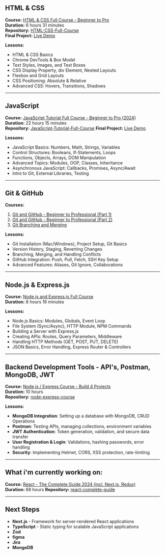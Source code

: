 ## HTML & CSS
**Course:** [HTML & CSS Full Course - Beginner to Pro](https://www.youtube.com/watch?v=G3e-cpL7ofc)  
**Duration:** 6 hours 31 minutes  
**Repository:** [HTML-CSS-Full-Course](https://github.com/racheliviner/HTML-CSS-Full-Course)  
**Final Project:** [Live Demo](https://racheliviner.github.io/HTML-CSS-Full-Course)

**Lessons:**
- HTML & CSS Basics
- Chrome DevTools & Box Model
- Text Styles, Images, and Text Boxes
- CSS Display Property, div Element, Nested Layouts
- Flexbox and Grid Layouts
- CSS Positioning: Absolute & Relative
- Advanced CSS: Hovers, Transitions, Shadows

---

## JavaScript
**Course:** [JavaScript Tutorial Full Course - Beginner to Pro (2024)](https://www.youtube.com/watch?v=EerdGm-ehJQ)  
**Duration:** 22 hours 15 minutes  
**Repository:** [JavaScript-Tutorial-Full-Course](https://github.com/racheliviner/JavaScript-Tutorial-Full-Course)
**Final Project:** [Live Demo](https://racheliviner.github.io/JavaScript-Tutorial-Full-Course)

**Lessons:**
- JavaScript Basics: Numbers, Math, Strings, Variables
- Control Structures: Booleans, If-Statements, Loops
- Functions, Objects, Arrays, DOM Manipulation
- Advanced Topics: Modules, OOP, Classes, Inheritance
- Asynchronous JavaScript: Callbacks, Promises, Async/Await
- Intro to Git, External Libraries, Testing

---

## Git & GitHub
**Courses:**  
1. [Git and GitHub - Beginner to Professional (Part 1)](https://www.youtube.com/watch?v=hrTQipWp6co)  
2. [Git and GitHub - Beginner to Professional (Part 2)](https://www.youtube.com/watch?v=1ibmWyt8hfw)  
3. [Git Branching and Merging](https://www.youtube.com/watch?v=Q1kHG842HoI)

**Lessons:**
- Git Installation (Mac/Windows), Project Setup, Git Basics
- Version History, Staging, Reverting Changes
- Branching, Merging, and Handling Conflicts
- GitHub Integration: Push, Pull, Fetch, SSH Key Setup
- Advanced Features: Aliases, Git Ignore, Collaborations

---

## Node.js & Express.js
**Course:** [Node.js and Express.js Full Course](https://www.youtube.com/watch?v=Oe421EPjeBE)  
**Duration:** 8 hours 16 minutes  

**Lessons:**
- Node.js Basics: Modules, Globals, Event Loop
- File System (Sync/Async), HTTP Module, NPM Commands
- Building a Server with Express.js
- Creating APIs: Routes, Query Parameters, Middleware
- Handling HTTP Methods (GET, POST, PUT, DELETE)
- JSON Basics, Error Handling, Express Router & Controllers

---

## Backend Development Tools - API's, Postman, MongoDB, JWT
**Course:** [Node.js / Express Course - Build 4 Projects](https://www.youtube.com/watch?v=qwfE7fSVaZM)  
**Duration:** 10 hours  
**Repository:** [node-express-course](https://github.com/racheliviner/node-express-course)

**Lessons:**
- **MongoDB Integration**: Setting up a database with MongoDB, CRUD Operations
- **Postman**: Testing APIs, managing collections, environment variables
- **JWT Authentication**: Token generation, validation, and secure data transfer
- **User Registration & Login**: Validations, hashing passwords, error handling
- **Security**: Implementing Helmet, CORS, XSS protection, rate-limiting

---

## What i'm currently working on:
**Course:** [React - The Complete Guide 2024 (incl. Next.js, Redux)](https://www.udemy.com/course/react-the-complete-guide-incl-redux/?srsltid=AfmBOopBBa7kinBCr2LK_RKHmbFQPhi0FwXhnRerirGbLc_l4yd5kSA1)  
**Duration:** 68 hours
**Repository:** [react-complete-guide](https://github.com/racheliviner/react-complete-guide.git)

---

## Next Steps
- **Next.js** - Framework for server-rendered React applications
- **TypeScript** - Static typing for scalable JavaScript applications
- **Zod**
- **figma**
- **Jira**
- **MongoDB**
